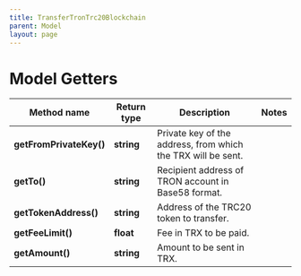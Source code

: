 ```yaml
---
title: TransferTronTrc20Blockchain
parent: Model
layout: page
---
```


# Model Getters

Method name | Return type | Description | Notes
------------ | ------------- | ------------- | -------------
**getFromPrivateKey()** | **string** | Private key of the address, from which the TRX will be sent. |
**getTo()** | **string** | Recipient address of TRON account in Base58 format. |
**getTokenAddress()** | **string** | Address of the TRC20 token to transfer. |
**getFeeLimit()** | **float** | Fee in TRX to be paid. |
**getAmount()** | **string** | Amount to be sent in TRX. |

